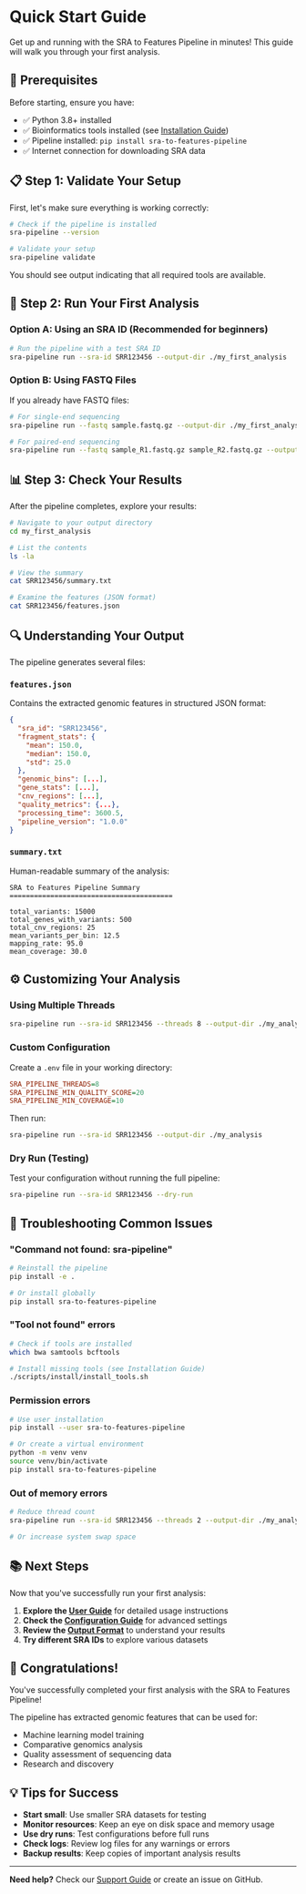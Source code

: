 # Quick Start Guide

Get up and running with the SRA to Features Pipeline in minutes! This guide will walk you through your first analysis.

## 🚀 Prerequisites

Before starting, ensure you have:

- ✅ Python 3.8+ installed
- ✅ Bioinformatics tools installed (see [Installation Guide](installation.md))
- ✅ Pipeline installed: `pip install sra-to-features-pipeline`
- ✅ Internet connection for downloading SRA data

## 📋 Step 1: Validate Your Setup

First, let's make sure everything is working correctly:

```bash
# Check if the pipeline is installed
sra-pipeline --version

# Validate your setup
sra-pipeline validate
```

You should see output indicating that all required tools are available.

## 🎯 Step 2: Run Your First Analysis

### Option A: Using an SRA ID (Recommended for beginners)

```bash
# Run the pipeline with a test SRA ID
sra-pipeline run --sra-id SRR123456 --output-dir ./my_first_analysis
```

### Option B: Using FASTQ Files

If you already have FASTQ files:

```bash
# For single-end sequencing
sra-pipeline run --fastq sample.fastq.gz --output-dir ./my_first_analysis

# For paired-end sequencing
sra-pipeline run --fastq sample_R1.fastq.gz sample_R2.fastq.gz --output-dir ./my_first_analysis
```

## 📊 Step 3: Check Your Results

After the pipeline completes, explore your results:

```bash
# Navigate to your output directory
cd my_first_analysis

# List the contents
ls -la

# View the summary
cat SRR123456/summary.txt

# Examine the features (JSON format)
cat SRR123456/features.json
```

## 🔍 Understanding Your Output

The pipeline generates several files:

### `features.json`
Contains the extracted genomic features in structured JSON format:

```json
{
  "sra_id": "SRR123456",
  "fragment_stats": {
    "mean": 150.0,
    "median": 150.0,
    "std": 25.0
  },
  "genomic_bins": [...],
  "gene_stats": [...],
  "cnv_regions": [...],
  "quality_metrics": {...},
  "processing_time": 3600.5,
  "pipeline_version": "1.0.0"
}
```

### `summary.txt`
Human-readable summary of the analysis:

```
SRA to Features Pipeline Summary
========================================

total_variants: 15000
total_genes_with_variants: 500
total_cnv_regions: 25
mean_variants_per_bin: 12.5
mapping_rate: 95.0
mean_coverage: 30.0
```

## ⚙️ Customizing Your Analysis

### Using Multiple Threads

```bash
sra-pipeline run --sra-id SRR123456 --threads 8 --output-dir ./my_analysis
```

### Custom Configuration

Create a `.env` file in your working directory:

```ini
SRA_PIPELINE_THREADS=8
SRA_PIPELINE_MIN_QUALITY_SCORE=20
SRA_PIPELINE_MIN_COVERAGE=10
```

Then run:

```bash
sra-pipeline run --sra-id SRR123456 --output-dir ./my_analysis
```

### Dry Run (Testing)

Test your configuration without running the full pipeline:

```bash
sra-pipeline run --sra-id SRR123456 --dry-run
```

## 🐛 Troubleshooting Common Issues

### "Command not found: sra-pipeline"

```bash
# Reinstall the pipeline
pip install -e .

# Or install globally
pip install sra-to-features-pipeline
```

### "Tool not found" errors

```bash
# Check if tools are installed
which bwa samtools bcftools

# Install missing tools (see Installation Guide)
./scripts/install/install_tools.sh
```

### Permission errors

```bash
# Use user installation
pip install --user sra-to-features-pipeline

# Or create a virtual environment
python -m venv venv
source venv/bin/activate
pip install sra-to-features-pipeline
```

### Out of memory errors

```bash
# Reduce thread count
sra-pipeline run --sra-id SRR123456 --threads 2 --output-dir ./my_analysis

# Or increase system swap space
```

## 📚 Next Steps

Now that you've successfully run your first analysis:

1. **Explore the [User Guide](user_guide/)** for detailed usage instructions
2. **Check the [Configuration Guide](configuration.md)** for advanced settings
3. **Review the [Output Format](output_format.md)** to understand your results
4. **Try different SRA IDs** to explore various datasets

## 🎉 Congratulations!

You've successfully completed your first analysis with the SRA to Features Pipeline! 

The pipeline has extracted genomic features that can be used for:
- Machine learning model training
- Comparative genomics analysis
- Quality assessment of sequencing data
- Research and discovery

## 💡 Tips for Success

- **Start small**: Use smaller SRA datasets for testing
- **Monitor resources**: Keep an eye on disk space and memory usage
- **Use dry runs**: Test configurations before full runs
- **Check logs**: Review log files for any warnings or errors
- **Backup results**: Keep copies of important analysis results

---

**Need help?** Check our [Support Guide](support.md) or create an issue on GitHub. 
